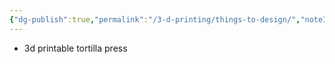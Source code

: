 ```yaml
---
{"dg-publish":true,"permalink":"/3-d-printing/things-to-design/","noteIcon":""}
---
```


- 3d printable tortilla press